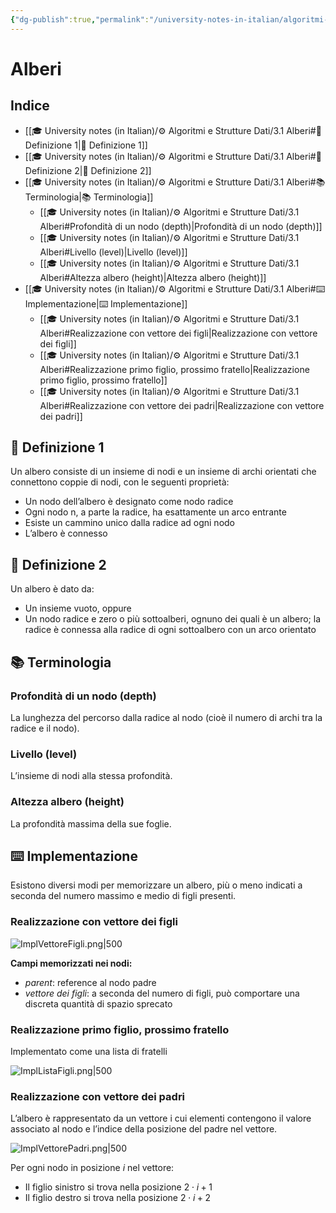 ```yaml
---
{"dg-publish":true,"permalink":"/university-notes-in-italian/algoritmi-e-strutture-dati/3-1-alberi/","created":"2022-10-29T15:03:34.554+02:00","updated":"2023-04-24T16:36:17.685+02:00"}
---
```


# Alberi
## Indice
- [[🎓 University notes (in Italian)/⚙️ Algoritmi e Strutture Dati/3.1 Alberi#📝 Definizione 1\|📝 Definizione 1]]
- [[🎓 University notes (in Italian)/⚙️ Algoritmi e Strutture Dati/3.1 Alberi#📝 Definizione 2\|📝 Definizione 2]]
- [[🎓 University notes (in Italian)/⚙️ Algoritmi e Strutture Dati/3.1 Alberi#📚 Terminologia\|📚 Terminologia]]
	- [[🎓 University notes (in Italian)/⚙️ Algoritmi e Strutture Dati/3.1 Alberi#Profondità di un nodo (depth)\|Profondità di un nodo (depth)]]
	- [[🎓 University notes (in Italian)/⚙️ Algoritmi e Strutture Dati/3.1 Alberi#Livello (level)\|Livello (level)]]
	- [[🎓 University notes (in Italian)/⚙️ Algoritmi e Strutture Dati/3.1 Alberi#Altezza albero (height)\|Altezza albero (height)]]
- [[🎓 University notes (in Italian)/⚙️ Algoritmi e Strutture Dati/3.1 Alberi#⌨️ Implementazione\|⌨️ Implementazione]]
	- [[🎓 University notes (in Italian)/⚙️ Algoritmi e Strutture Dati/3.1 Alberi#Realizzazione con vettore dei figli\|Realizzazione con vettore dei figli]]
	- [[🎓 University notes (in Italian)/⚙️ Algoritmi e Strutture Dati/3.1 Alberi#Realizzazione primo figlio, prossimo fratello\|Realizzazione primo figlio, prossimo fratello]]
	- [[🎓 University notes (in Italian)/⚙️ Algoritmi e Strutture Dati/3.1 Alberi#Realizzazione con vettore dei padri\|Realizzazione con vettore dei padri]]
## 📝 Definizione 1 
Un albero consiste di un insieme di nodi e un insieme di archi orientati che connettono coppie di nodi, con le seguenti proprietà: 
- Un nodo dell’albero è designato come nodo radice
- Ogni nodo n, a parte la radice, ha esattamente un arco entrante
- Esiste un cammino unico dalla radice ad ogni nodo
- L’albero è connesso

## 📝 Definizione 2
Un albero è dato da: 
- Un insieme vuoto, oppure 
- Un nodo radice e zero o più sottoalberi, ognuno dei quali è un albero; la radice è connessa alla radice di ogni sottoalbero con un arco orientato

## 📚 Terminologia
### Profondità di un nodo (depth)
La lunghezza del percorso dalla radice al nodo (cioè il numero di archi tra la radice e il nodo).

### Livello (level) 
L’insieme di nodi alla stessa profondità.

### Altezza albero (height) 
La profondità massima della sue foglie.

## ⌨️ Implementazione
Esistono diversi modi per memorizzare un albero, più o meno indicati a seconda del numero massimo e medio di figli presenti.

### Realizzazione con vettore dei figli 
![ImplVettoreFigli.png|500](/img/user/%F0%9F%8E%93%20University%20notes%20(in%20Italian)/%E2%9A%99%EF%B8%8F%20Algoritmi%20e%20Strutture%20Dati/_images/ImplVettoreFigli.png)

**Campi memorizzati nei nodi:** 
- _parent_: reference al nodo padre 
- _vettore dei figli_: a seconda del numero di figli, può comportare una discreta quantità di spazio sprecato
### Realizzazione primo figlio, prossimo fratello 
Implementato come una lista di fratelli

![ImplListaFigli.png|500](/img/user/%F0%9F%8E%93%20University%20notes%20(in%20Italian)/%E2%9A%99%EF%B8%8F%20Algoritmi%20e%20Strutture%20Dati/_images/ImplListaFigli.png)
### Realizzazione con vettore dei padri
L’albero è rappresentato da un vettore i cui elementi contengono il valore associato al nodo e l’indice della posizione del padre nel vettore.

![ImplVettorePadri.png|500](/img/user/%F0%9F%8E%93%20University%20notes%20(in%20Italian)/%E2%9A%99%EF%B8%8F%20Algoritmi%20e%20Strutture%20Dati/_images/ImplVettorePadri.png)

Per ogni nodo in posizione $i$ nel vettore:
- Il figlio sinistro si trova nella posizione $2 \cdot i + 1$
- Il figlio destro si trova nella posizione $2 \cdot i + 2$